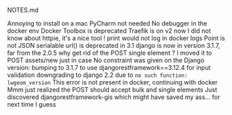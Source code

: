NOTES.md

Annoying to install on a mac
PyCharm not needed
No debugger in the docker env
Docker Toolbox is deprecated
Traefik is on v2 now
I did not know about httpie, it's a nice tool !
print would not log in docker logs
Point is not JSON serialable
url() is deprecated in 3.1
django is now in version 3.1.7, far from the 2.0.5
why get rid of the POST single element ? I moved it to POST assets/new just in case
No constraint was given on the Django version: bumping to 3.1.7 to use djangorestframework==3.12.4 for input validation
downgrading to django 2.2 due to `no such function: lwgeom_version`
This error is not present in docker, continuing with docker
Mmm just realized the POST should accept bulk and single elements
Just discovered djangorestframework-gis which might have saved my ass... for next time I guess
